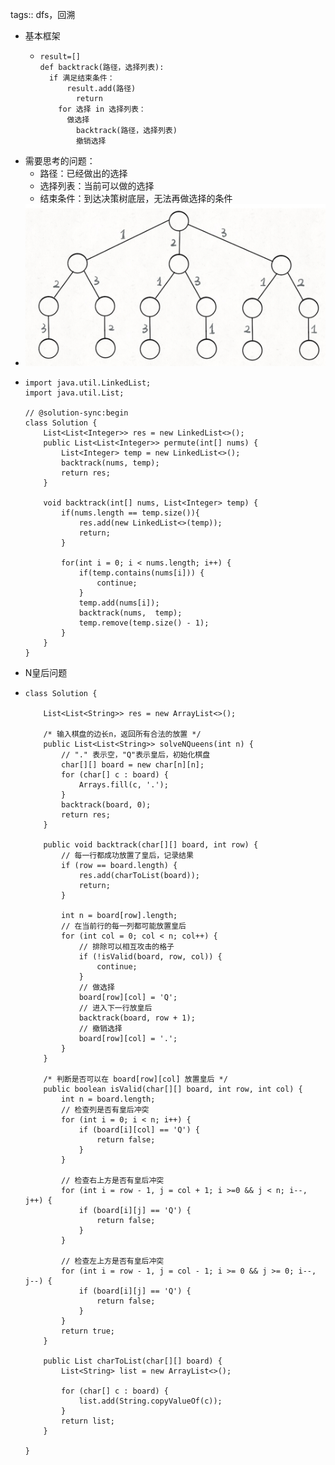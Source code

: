 tags:: dfs，回溯

- 基本框架
	- ```
	  result=[]
	  def backtrack(路径，选择列表):
	  	if 满足结束条件：
	      	result.add(路径)
	          return
	      for 选择 in 选择列表：
	      	做选择
	          backtrack(路径，选择列表)
	          撤销选择
	  ```
- 需要思考的问题：
	- 路径：已经做出的选择
	- 选择列表：当前可以做的选择
	- 结束条件：到达决策树底层，无法再做选择的条件
- ![image.png](../assets/image_1670249381699_0.png)
- ```
  import java.util.LinkedList;
  import java.util.List;
  
  // @solution-sync:begin
  class Solution {
      List<List<Integer>> res = new LinkedList<>();
      public List<List<Integer>> permute(int[] nums) {
          List<Integer> temp = new LinkedList<>();
          backtrack(nums, temp);
          return res;
      }
  
      void backtrack(int[] nums, List<Integer> temp) {
          if(nums.length == temp.size()){
              res.add(new LinkedList<>(temp));
              return;
          }
  
          for(int i = 0; i < nums.length; i++) {
              if(temp.contains(nums[i])) {
                  continue;
              }
              temp.add(nums[i]);
              backtrack(nums,  temp);
              temp.remove(temp.size() - 1);
          }
      }
  }
  ```
- N皇后问题
- ```
  class Solution {
  
      List<List<String>> res = new ArrayList<>();
  
      /* 输入棋盘的边长n，返回所有合法的放置 */
      public List<List<String>> solveNQueens(int n) {
          // "." 表示空，"Q"表示皇后，初始化棋盘
          char[][] board = new char[n][n];
          for (char[] c : board) {
              Arrays.fill(c, '.');
          }
          backtrack(board, 0);
          return res;
      }
  
      public void backtrack(char[][] board, int row) {
          // 每一行都成功放置了皇后，记录结果
          if (row == board.length) {
              res.add(charToList(board));  
              return;
          }
  
          int n = board[row].length;
          // 在当前行的每一列都可能放置皇后
          for (int col = 0; col < n; col++) {
              // 排除可以相互攻击的格子
              if (!isValid(board, row, col)) {
                  continue;
              }
              // 做选择
              board[row][col] = 'Q';
              // 进入下一行放皇后
              backtrack(board, row + 1);
              // 撤销选择
              board[row][col] = '.';
          }
      }
  
      /* 判断是否可以在 board[row][col] 放置皇后 */
      public boolean isValid(char[][] board, int row, int col) {
          int n = board.length;
          // 检查列是否有皇后冲突
          for (int i = 0; i < n; i++) {
              if (board[i][col] == 'Q') {
                  return false;
              }
          }
  
          // 检查右上方是否有皇后冲突
          for (int i = row - 1, j = col + 1; i >=0 && j < n; i--, j++) {
              if (board[i][j] == 'Q') {
                  return false;
              }
          }
  
          // 检查左上方是否有皇后冲突
          for (int i = row - 1, j = col - 1; i >= 0 && j >= 0; i--, j--) {
              if (board[i][j] == 'Q') {
                  return false;
              }
          }
          return true;
      }
  
      public List charToList(char[][] board) {
          List<String> list = new ArrayList<>();
  
          for (char[] c : board) {
              list.add(String.copyValueOf(c));
          }
          return list;
      }
  
  }
  
  ```